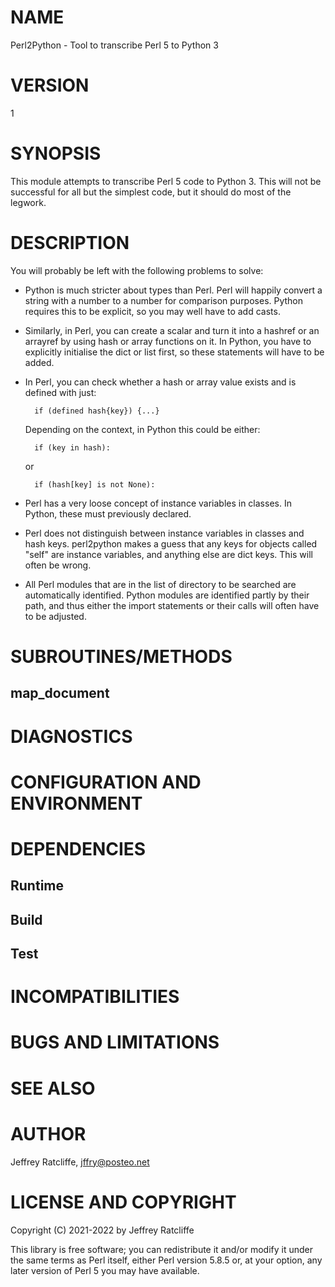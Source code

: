 # NAME

Perl2Python - Tool to transcribe Perl 5 to Python 3

# VERSION

1

# SYNOPSIS

This module attempts to transcribe Perl 5 code to Python 3. This will not be
successful for all but the simplest code, but it should do most of the legwork.

# DESCRIPTION

You will probably be left with the following problems to solve:

- Python is much stricter about types than Perl. Perl will happily convert a
string with a number to a number for comparison purposes. Python requires this
to be explicit, so you may well have to add casts.
- Similarly, in Perl, you can create a scalar and turn it into a hashref or an
arrayref by using hash or array functions on it. In Python, you have to
explicitly initialise the dict or list first, so these statements will have to
be added.
- In Perl, you can check whether a hash or array value exists and is defined with
just:

        if (defined hash{key}) {...}

    Depending on the context, in Python this could be either:

        if (key in hash):

    or

        if (hash[key] is not None):

- Perl has a very loose concept of instance variables in classes. In Python, these
must previously declared.
- Perl does not distinguish between instance variables in classes and hash keys.
perl2python makes a guess that any keys for objects called "self" are instance
variables, and anything else are dict keys. This will often be wrong.
- All Perl modules that are in the list of directory to be searched are
automatically identified. Python modules are identified partly by their path,
and thus either the import statements or their calls will often have to be
adjusted.

# SUBROUTINES/METHODS

## map\_document

# DIAGNOSTICS

# CONFIGURATION AND ENVIRONMENT

# DEPENDENCIES

## Runtime

## Build

## Test

# INCOMPATIBILITIES

# BUGS AND LIMITATIONS

# SEE ALSO

# AUTHOR

Jeffrey Ratcliffe, <jffry@posteo.net>

# LICENSE AND COPYRIGHT

Copyright (C) 2021-2022 by Jeffrey Ratcliffe

This library is free software; you can redistribute it and/or modify
it under the same terms as Perl itself, either Perl version 5.8.5 or,
at your option, any later version of Perl 5 you may have available.
